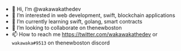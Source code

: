 - 👋 Hi, I’m @wakawakathedev
- 👀 I’m interested in web development, swift, blockchain applications
- 🌱 I’m currently learning swift, golang, smart contracts
- 💞️ I’m looking to collaborate on thenewboston
- 📫 How to reach me https://twitter.com/wakawakathedev or `wakawaka#9513` on thenewboston discord
